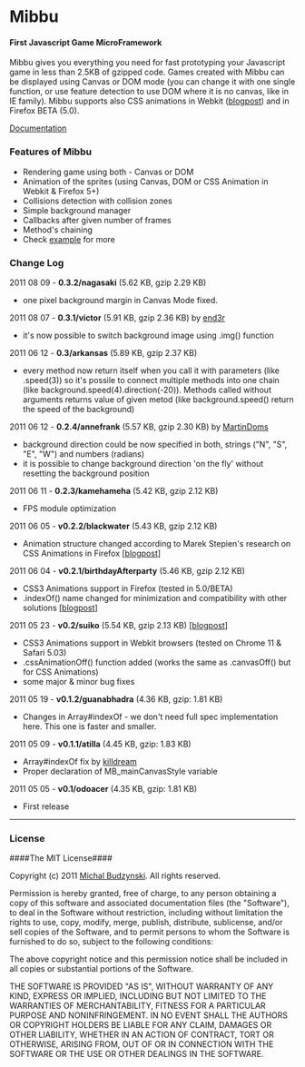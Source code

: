 Mibbu
========

#### First Javascript Game MicroFramework ####

Mibbu gives you everything you need for fast prototyping your Javascript game in less than 2.5KB of gzipped code. Games created with Mibbu can be displayed using Canvas or DOM mode (you can change it with one single function, or use feature detection to use DOM where it is no canvas, like in IE family). Mibbu supports also CSS animations in Webkit ([blogpost](http://michalbe.blogspot.com/2011/05/css3-animations-in-mibbu.html)) and in Firefox BETA (5.0).


[Documentation](http://mibbu.eu)


### Features of Mibbu ###
* Rendering game using both - Canvas or DOM
* Animation of the sprites (using Canvas, DOM or CSS Animation in Webkit & Firefox 5+)
* Collisions detection with collision zones
* Simple background manager
* Callbacks after given number of frames
* Method's chaining
* Check [example](https://github.com/michalbe/mibbu/tree/master/example) for more

### Change Log ###

2011 08 09 - **0.3.2/nagasaki** (5.62 KB, gzip 2.29 KB)

* one pixel background margin in Canvas Mode fixed.

2011 08 07 - **0.3.1/victor** (5.91 KB, gzip 2.36 KB) by [end3r](https://github.com/end3r)

* it's now possible to switch background image using .img() function

2011 06 12 - **0.3/arkansas** (5.89 KB, gzip 2.37 KB)

* every method now return itself when you call it with parameters (like .speed(3)) so it's possile to connect multiple methods into one chain (like background.speed(4).direction(-20)). Methods called without arguments returns value of given metod (like background.speed() return the speed of the background) 

2011 06 12 - **0.2.4/annefrank** (5.57 KB, gzip 2.30 KB) by [MartinDoms](https://github.com/MartinDoms)

* background direction could be now specified in both, strings ("N", "S", "E", "W") and numbers (radians)
* it is possible to change background direction 'on the fly' without resetting the background position

2011 06 11 - **0.2.3/kamehameha**  (5.42 KB, gzip 2.12 KB)

* FPS module optimization

2011 06 05 - **v0.2.2/blackwater** (5.43 KB, gzip 2.12 KB)

* Animation structure changed according to Marek Stepien's research on CSS Animations in Firefox [[blogpost](http://michalbe.blogspot.com/2011/06/css-animation-in-firefox.html#update)]

2011 06 04 - **v0.2.1/birthdayAfterparty** (5.46 KB, gzip 2.12 KB)

* CSS3 Animations support in Firefox (tested in 5.0/BETA) 
* .indexOf() name changed for minimization and compatibility with other solutions [[blogpost](http://michalbe.blogspot.com/2011/06/css-animation-in-firefox.html)]

2011 05 23 - **v0.2/suiko** (5.54 KB, gzip 2.13 KB) [[blogpost](http://michalbe.blogspot.com/2011/05/css3-animations-in-mibbu.html)]

* CSS3 Animations support in Webkit browsers (tested on Chrome 11 & Safari 5.03) 
* .cssAnimationOff() function added (works the same as .canvasOff() but for CSS Animations)
* some major & minor bug fixes

2011 05 19 - **v0.1.2/guanabhadra** (4.36 KB, gzip: 1.81 KB)

* Changes in Array#indexOf - we don't need full spec implementation here. This one is faster and smaller.

2011 05 09 - **v0.1.1/atilla** (4.45 KB, gzip: 1.83 KB)

* Array#indexOf fix by [killdream](https://github.com/killdream)
* Proper declaration of MB_mainCanvasStyle variable
 
2011 05 05 - **v0.1/odoacer** (4.35 KB, gzip: 1.81 KB)

* First release

----

### License ###

####The MIT License####

Copyright (c) 2011 [Michal Budzynski](https://profiles.google.com/michal.budzynski.js/about). All rights reserved.

Permission is hereby granted, free of charge, to any person obtaining a copy
of this software and associated documentation files (the "Software"), to deal
in the Software without restriction, including without limitation the rights
to use, copy, modify, merge, publish, distribute, sublicense, and/or sell
copies of the Software, and to permit persons to whom the Software is
furnished to do so, subject to the following conditions:

The above copyright notice and this permission notice shall be included in
all copies or substantial portions of the Software.

THE SOFTWARE IS PROVIDED "AS IS", WITHOUT WARRANTY OF ANY KIND, EXPRESS OR
IMPLIED, INCLUDING BUT NOT LIMITED TO THE WARRANTIES OF MERCHANTABILITY,
FITNESS FOR A PARTICULAR PURPOSE AND NONINFRINGEMENT. IN NO EVENT SHALL THE
AUTHORS OR COPYRIGHT HOLDERS BE LIABLE FOR ANY CLAIM, DAMAGES OR OTHER
LIABILITY, WHETHER IN AN ACTION OF CONTRACT, TORT OR OTHERWISE, ARISING FROM,
OUT OF OR IN CONNECTION WITH THE SOFTWARE OR THE USE OR OTHER DEALINGS IN
THE SOFTWARE.
